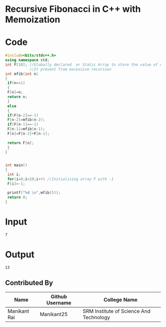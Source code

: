 # Recursive Fibonacci in C++ with Memoization

# Code
```C++
#include<bits/stdc++.h>
using namespace std;
int F[10]; //Globally declared  or Static Array to store the value of called function
           //It prevent from excessive recursion
int mfib(int n)
{
 if(n<=1)
 {
 F[n]=n;
 return n;
 }
 else
 {
 if(F[n-2]==-1)
 F[n-2]=mfib(n-2);
 if(F[n-1]==-1)
 F[n-1]=mfib(n-1);
 F[n]=F[n-2]+F[n-1];
 
 return F[n];
 }
}


int main()
{
 int i;
 for(i=0;i<10;i++) //Initialising array F with -1
 F[i]=-1;

 printf("%d \n",mfib(5));
 return 0;
}
```


# Input
```7```

# Output
```13```

## Contributed By
|Name|Github Username|College Name|
|---|---|---|
|Manikant Rai|Manikant25|SRM Institute of Science And Technology|

